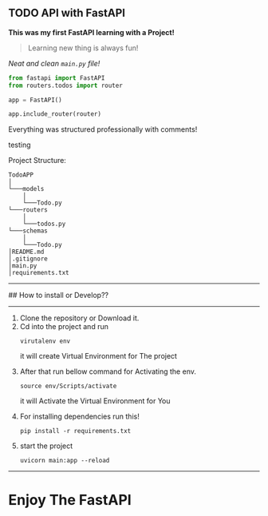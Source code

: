 <!-- @format -->

## TODO API with FastAPI

**This was my first FastAPI learning with a Project!**

> Learning new thing is always fun!

_Neat and clean `main.py` file!_

```python
from fastapi import FastAPI
from routers.todos import router

app = FastAPI()

app.include_router(router)
```

Everything was structured professionally with comments!

testing

Project Structure:

```
TodoAPP
│
└───models
    │
    └───Todo.py
└───routers
    │
    └───todos.py
└───schemas
    │
    └───Todo.py
│README.md
│.gitignore
│main.py
│requirements.txt
```

<hr>
## How to install or Develop??
<hr/>

<ol>
<li>Clone the repository or Download it.</li>
<li>Cd into the project and run

```properties
virutalenv env
```

it will create Virtual Environment for The project

</li>
<li>After that run bellow command for Activating the env.

```properties
source env/Scripts/activate
```

it will Activate the Virtual Environment for You

</li>
<li>For installing dependencies run this!

```properties
pip install -r requirements.txt
```

</li>

<li>start the project

```properties
uvicorn main:app --reload
```

</li>

</ol>

<hr>

# Enjoy The FastAPI

